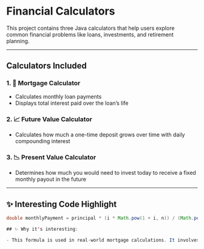 # Financial Calculators

This project contains three Java calculators that help users explore common financial problems like loans, investments, and retirement planning.

---

## Calculators Included

### 1. 🏡 Mortgage Calculator
- Calculates monthly loan payments
- Displays total interest paid over the loan’s life

### 2. 📈 Future Value Calculator
- Calculates how much a one-time deposit grows over time with daily compounding interest

### 3. 📉 Present Value Calculator
- Determines how much you would need to invest today to receive a fixed monthly payout in the future

---

## ✨ Interesting Code Highlight

```java
double monthlyPayment = principal * (i * Math.pow(1 + i, n)) / (Math.pow(1 + i, n) - 1);

## ✨ Why it's interesting:

- This formula is used in real-world mortgage calculations. It involves exponents and fractions, which makes it more complex than basic arithmetic. Using Math.pow() lets Java handle the heavy lifting for compounded interest. It's a great example of how code can turn financial formulas into functional tools. 

